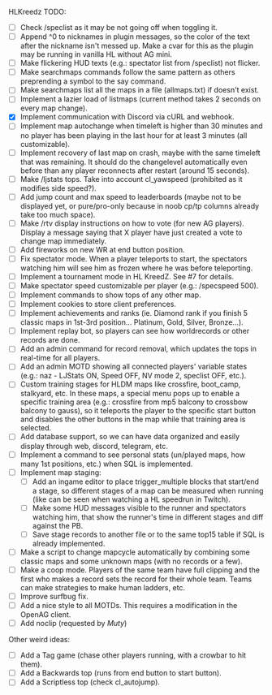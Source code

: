 HLKreedz TODO:
- [ ] Check /speclist as it may be not going off when toggling it.
- [ ] Append ^0 to nicknames in plugin messages, so the color of the text after the nickname isn't messed up. Make a cvar for this as the plugin may be running in vanilla HL without AG mini.
- [ ] Make flickering HUD texts (e.g.: spectator list from /speclist) not flicker.
- [ ] Make searchmaps commands follow the same pattern as others preprending a symbol to the say command.
- [ ] Make searchmaps list all the maps in a file (allmaps.txt) if doesn't exist.
- [ ] Implement a lazier load of listmaps (current method takes 2 seconds on every map change).
- [x] Implement communication with Discord via cURL and webhook. 
- [ ] Implement map autochange when timeleft is higher than 30 minutes and no player has been playing in the last hour for at least 3 minutes (all customizable).
- [ ] Implement recovery of last map on crash, maybe with the same timeleft that was remaining. It should do the changelevel automatically even before than any player reconnects after restart (around 15 seconds).
- [ ] Make /ljstats tops. Take into account cl_yawspeed (prohibited as it modifies side speed?).
- [ ] Add jump count and max speed to leaderboards (maybe not to be displayed yet, or pure/pro-only because in noob cp/tp columns already take too much space).
- [ ] Make /rtv display instructions on how to vote (for new AG players). Display a message saying that X player have just created a vote to change map immediately.
- [ ] Add fireworks on new WR at end button position.
- [ ] Fix spectator mode. When a player teleports to start, the spectators watching him will see him as frozen where he was before teleporting.
- [ ] Implement a tournament mode in HL KreedZ. See #7 for details.
- [ ] Make spectator speed customizable per player (e.g.: /specspeed 500).
- [ ] Implement commands to show tops of any other map.
- [ ] Implement cookies to store client preferences.
- [ ] Implement achievements and ranks (ie. Diamond rank if you finish 5 classic maps in 1st-3rd position... Platinum, Gold, Silver, Bronze...).
- [ ] Implement replay bot, so players can see how worldrecords or other records are done.
- [ ] Add an admin command for record removal, which updates the tops in real-time for all players.
- [ ] Add an admin MOTD showing all connected players' variable states (e.g.: naz - LJStats ON, Speed OFF, NV mode 2, speclist OFF, etc.).
- [ ] Custom training stages for HLDM maps like crossfire, boot_camp, stalkyard, etc. In these maps, a special menu pops up to enable a specific training area (e.g.: crossfire from mp5 balcony to crossbow balcony to gauss), so it teleports the player to the specific start button and disables the other buttons in the map while that training area is selected.
- [ ] Add database support, so we can have data organized and easily display through web, discord, telegram, etc.
- [ ] Implement a command to see personal stats (un/played maps, how many 1st positions, etc.) when SQL is implemented.
- [ ] Implement map staging:
	- [ ] Add an ingame editor to place trigger_multiple blocks that start/end a stage, so different stages of a map can be measured when running (like can be seen when watching a HL speedrun in Twitch).
	- [ ] Make some HUD messages visible to the runner and spectators watching him, that show the runner's time in different stages and diff against the PB.
	- [ ] Save stage records to another file or to the same top15 table if SQL is already implemented.
- [ ] Make a script to change mapcycle automatically by combining some classic maps and some unknown maps (with no records or a few).
- [ ] Make a coop mode. Players of the same team have full clipping and the first who makes a record sets the record for their whole team. Teams can make strategies to make human ladders, etc.
- [ ] Improve surfbug fix.
- [ ] Add a nice style to all MOTDs. This requires a modification in the OpenAG client.
- [ ] Add noclip (requested by *Muty*)

Other weird ideas:
- [ ] Add a Tag game (chase other players running, with a crowbar to hit them).
- [ ] Add a Backwards top (runs from end button to start button).
- [ ] Add a Scriptless top (check cl_autojump).
